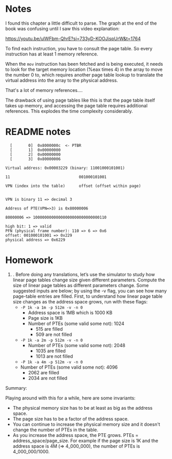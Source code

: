 # Notes

I found this chapter a little difficult to parse. The graph at the end of the book was confusing until I saw this video explanation:

https://youtu.be/ulWFbm-QhrE?si=733yD-KOOJispUrW&t=1764

To find each instruction, you have to consult the page table. So every instruction has at least 1 memory reference.

When the `mov` instruction has been fetched and is being executed, it needs to look for the target memory location (%eax times 4) in the array to move the number 0 to, which requires another page table lookup to translate the virtual address into the array to the physical address.

That's a lot of memory references....

The drawback of using page tables like this is that the page table itself takes up memory, and accessing the page table requires additional references. This explodes the time complexity considerably.

# README notes

```
  [       0]  0x8000000c  <- PTBR
  [       1]  0x00000000
  [       2]  0x00000000
  [       3]  0x80000006

Virtual address: 0x00003229 (binary: 11001000101001)

11                              001000101001

VPN (index into the table)      offset (offset within page)


VPN is binary 11 => decimal 3

Address of PTE(VPN=>3) is 0x80000006

80000006 => 10000000000000000000000000000110

high bit: 1 => valid
PFN (physical frame number): 110 => 6 => 0x6
offset: 001000101001 => 0x229
physical address => 0x6229

```

# Homework

1. . Before doing any translations, let’s use the simulator to study how linear page tables change size given different parameters. Compute the size of linear page tables as different parameters change. Some suggested inputs are below; by using the -v flag, you can see how many page-table entries are filled. First, to understand how linear page table size changes as the address space grows, run with these flags:
   - `-P 1k -a 1m -p 512m -v -n 0`
     - Address space is 1MB which is 1000 KB
     - Page size is 1KB
     - Number of PTEs (some valid some not): 1024
       - 515 are filled
       - 509 are not filled
   - `-P 1k -a 2m -p 512m -v -n 0`
     - Number of PTEs (some valid some not): 2048
       - 1035 are filled
       - 1013 are not filled
   - `-P 1k -a 4m -p 512m -v -n 0`
   - Number of PTEs (some valid some not): 4096
     - 2062 are filled
     - 2034 are not filled

Summary:

Playing around with this for a while, here are some invariants:

- The physical memory size has to be at least as big as the address space.
- The page size has to be a factor of the address space.
- You can continue to increase the physical memory size and it doesn't change the number of PTEs in the table.
- As you increase the address space, the PTE grows. PTEs = address_space/page_size. For example if the page size is 1K and the address space is 4M (=> 4_000_000), the number of PTEs is 4_000_000/1000.
